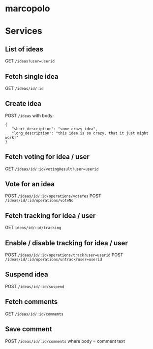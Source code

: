 marcopolo
=========



Services
========
List of ideas
-------------
GET `/ideas?user=userid`

Fetch single idea
-----------------
GET `/ideas/id/:id`

Create idea
-----------
POST `/ideas`
with body:
```
{
   "short_description": "some crazy idea",
   "long_description": "this idea is so crazy, that it just might work!"
}
```

Fetch voting for idea / user
----------------------------
GET `/ideas/id/:id/votingResult?user=userid`

Vote for an idea
----------------
POST `/ideas/id/:id/operations/voteYes`
POST `/ideas/id/:id/operations/voteNo`

Fetch tracking for idea / user
------------------------------
GET `ideas/id/:id/tracking`

Enable / disable tracking for idea / user
-----------------------------------------
POST `/ideas/id/:id/operations/track?user=userid`
POST `/ideas/id/:id/operations/untrack?user=userid`

Suspend idea
------------
POST `/ideas/id/:id/suspend`

Fetch comments
--------------
GET `/ideas/id/:id/comments`

Save comment
------------
POST `/ideas/id/:id/comments`
where body = comment text

